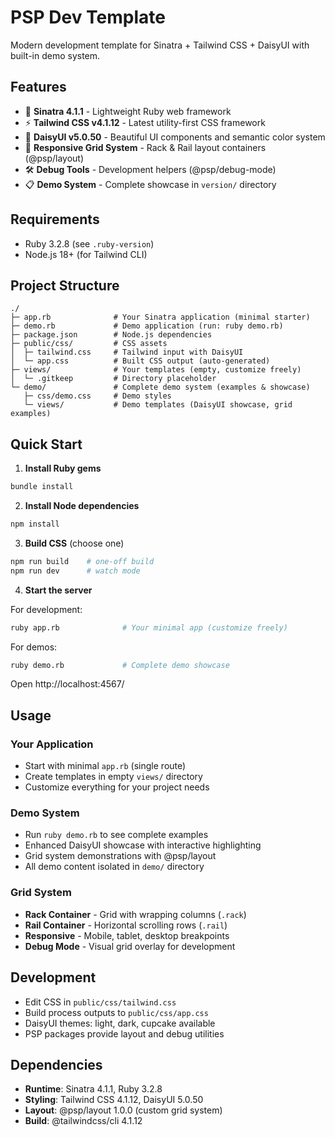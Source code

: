 # PSP Dev Template

Modern development template for Sinatra + Tailwind CSS + DaisyUI with built-in demo system.

## Features
- 🚀 **Sinatra 4.1.1** - Lightweight Ruby web framework
- ⚡ **Tailwind CSS v4.1.12** - Latest utility-first CSS framework
- 🎨 **DaisyUI v5.0.50** - Beautiful UI components and semantic color system
- 📱 **Responsive Grid System** - Rack & Rail layout containers (@psp/layout)
- 🛠️ **Debug Tools** - Development helpers (@psp/debug-mode)
- 📋 **Demo System** - Complete showcase in `version/` directory

## Requirements
- Ruby 3.2.8 (see `.ruby-version`)
- Node.js 18+ (for Tailwind CLI)

## Project Structure
```
./
├─ app.rb              # Your Sinatra application (minimal starter)
├─ demo.rb             # Demo application (run: ruby demo.rb)
├─ package.json        # Node.js dependencies
├─ public/css/         # CSS assets
│  ├─ tailwind.css     # Tailwind input with DaisyUI
│  └─ app.css          # Built CSS output (auto-generated)
├─ views/              # Your templates (empty, customize freely)
│  └─ .gitkeep         # Directory placeholder
└─ demo/               # Complete demo system (examples & showcase)
   ├─ css/demo.css     # Demo styles
   └─ views/           # Demo templates (DaisyUI showcase, grid examples)
```

## Quick Start

1) **Install Ruby gems**
```bash
bundle install
```

2) **Install Node dependencies**
```bash
npm install
```

3) **Build CSS** (choose one)
```bash
npm run build    # one-off build
npm run dev      # watch mode
```

4) **Start the server**

For development:
```bash
ruby app.rb              # Your minimal app (customize freely)
```

For demos:
```bash
ruby demo.rb             # Complete demo showcase
```

Open http://localhost:4567/

## Usage

### Your Application
- Start with minimal `app.rb` (single route)
- Create templates in empty `views/` directory  
- Customize everything for your project needs

### Demo System  
- Run `ruby demo.rb` to see complete examples
- Enhanced DaisyUI showcase with interactive highlighting
- Grid system demonstrations with @psp/layout
- All demo content isolated in `demo/` directory

### Grid System
- **Rack Container** - Grid with wrapping columns (`.rack`)
- **Rail Container** - Horizontal scrolling rows (`.rail`) 
- **Responsive** - Mobile, tablet, desktop breakpoints
- **Debug Mode** - Visual grid overlay for development

## Development
- Edit CSS in `public/css/tailwind.css`
- Build process outputs to `public/css/app.css`
- DaisyUI themes: light, dark, cupcake available
- PSP packages provide layout and debug utilities

## Dependencies
- **Runtime**: Sinatra 4.1.1, Ruby 3.2.8
- **Styling**: Tailwind CSS 4.1.12, DaisyUI 5.0.50
- **Layout**: @psp/layout 1.0.0 (custom grid system)
- **Build**: @tailwindcss/cli 4.1.12
